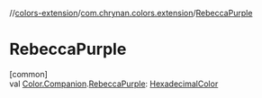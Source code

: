 //[colors-extension](../../index.md)/[com.chrynan.colors.extension](index.md)/[RebeccaPurple](-rebecca-purple.md)

# RebeccaPurple

[common]\
val [Color.Companion](../../../colors-core/colors-core/com.chrynan.colors/-color/-companion/index.md).[RebeccaPurple](-rebecca-purple.md): [HexadecimalColor](../../../colors-core/colors-core/com.chrynan.colors/-hexadecimal-color/index.md)
